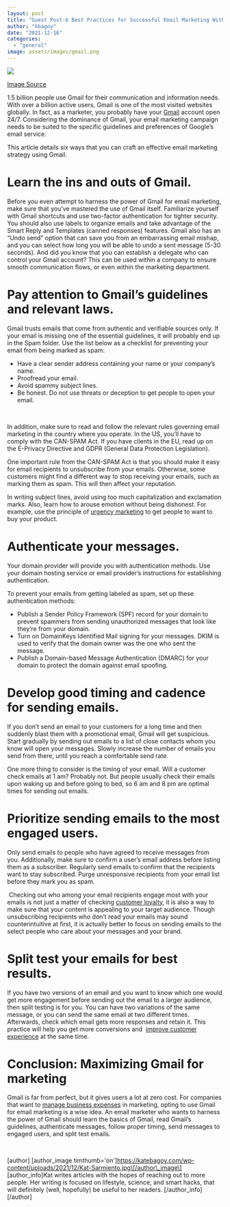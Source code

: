 ```yaml
---
layout: post
title: "Guest Post-6 Best Practices for Successful Email Marketing With Gmail"
author: "kbagoy"
date: "2021-12-16"
categories: 
  - "general"
image: assets/images/gmail.png
---
```


![](images/gmail.png)

[Image Source](https://unsplash.com/photos/IOdNANPjL-4)

1.5 billion people use Gmail for their communication and information needs. With over a billion active users, Gmail is one of the most visited websites globally. In fact, as a marketer, you probably have your [Gmail](https://www.amitree.com/resources/blog/how-to-get-gmail-as-a-desktop-app/) account open 24/7. Considering the dominance of Gmail, your email marketing campaign needs to be suited to the specific guidelines and preferences of Google’s email service. 

This article details six ways that you can craft an effective email marketing strategy using Gmail.

# Learn the ins and outs of Gmail.

Before you even attempt to harness the power of Gmail for email marketing, make sure that you’ve mastered the use of Gmail itself. Familiarize yourself with Gmail shortcuts and use two-factor authentication for tighter security. You should also use labels to organize emails and take advantage of the Smart Reply and Templates (canned responses) features. Gmail also has an “Undo send” option that can save you from an embarrassing email mishap, and you can select how long you will be able to undo a sent message (5-30 seconds). And did you know that you can establish a delegate who can control your Gmail account? This can be used within a company to ensure smooth communication flows, or even within the marketing department.

# Pay attention to Gmail’s guidelines and relevant laws.

Gmail trusts emails that come from authentic and verifiable sources only. If your email is missing one of the essential guidelines, it will probably end up in the Spam folder. Use the list below as a checklist for preventing your email from being marked as spam:

- Have a clear sender address containing your name or your company’s name.
- Proofread your email.
- Avoid spammy subject lines.
- Be honest. Do not use threats or deception to get people to open your email. 

 

In addition, make sure to read and follow the relevant rules governing email marketing in the country where you operate. In the US, you’ll have to comply with the CAN-SPAM Act. If you have clients in the EU, read up on the E-Privacy Directive and GDPR (General Data Protection Legislation).

One important rule from the CAN-SPAM Act is that you should make it easy for email recipients to unsubscribe from your emails. Otherwise, some customers might find a different way to stop receiving your emails, such as marking them as spam. This will then affect your reputation.

In writing subject lines, avoid using too much capitalization and exclamation marks. Also, learn how to arouse emotion without being dishonest. For example, use the principle of [urgency marketing](https://blog.nextsale.io/create-urgency/) to get people to want to buy your product.

# Authenticate your messages.

Your domain provider will provide you with authentication methods. Use your domain hosting service or email provider’s instructions for establishing authentication. 

To prevent your emails from getting labeled as spam, set up these authentication methods:

- Publish a Sender Policy Framework (SPF) record for your domain to prevent spammers from sending unauthorized messages that look like they’re from your domain.
- Turn on DomainKeys Identified Mail signing for your messages. DKIM is used to verify that the domain owner was the one who sent the message.
- Publish a Domain-based Message Authentication (DMARC) for your domain to protect the domain against email spoofing.

# Develop good timing and cadence for sending emails.

If you don’t send an email to your customers for a long time and then suddenly blast them with a promotional email, Gmail will get suspicious. Start gradually by sending out emails to a list of close contacts whom you know will open your messages. Slowly increase the number of emails you send from there, until you reach a comfortable send rate. 

One more thing to consider is the timing of your email. Will a customer check emails at 1 am? Probably not. But people usually check their emails upon waking up and before going to bed, so 6 am and 8 pm are optimal times for sending out emails.

# Prioritize sending emails to the most engaged users.

Only send emails to people who have agreed to receive messages from you. Additionally, make sure to confirm a user’s email address before listing them as a subscriber. Regularly send emails to confirm that the recipients want to stay subscribed. Purge unresponsive recipients from your email list before they mark you as spam.

 Checking out who among your email recipients engage most with your emails is not just a matter of checking [customer loyalty](https://glscollective.com/blog?blogid=1970), it is also a way to make sure that your content is appealing to your target audience. Though unsubscribing recipients who don’t read your emails may sound counterintuitive at first, it is actually better to focus on sending emails to the select people who care about your messages and your brand.

# Split test your emails for best results.

If you have two versions of an email and you want to know which one would get more engagement before sending out the email to a larger audience, then split testing is for you. You can have two variations of the same message, or you can send the same email at two different times. Afterwards, check which email gets more responses and retain it. This practice will help you get more conversions and  [improve customer experience](https://blog.nextsale.io/how-to-improve-customer-experience) at the same time.

# Conclusion: Maximizing Gmail for marketing

Gmail is far from perfect, but it gives users a lot at zero cost. For companies that want to [manage business expenses](https://tryjeeves.com/) in marketing, opting to use Gmail for email marketing is a wise idea. An email marketer who wants to harness the power of Gmail should learn the basics of Gmail, read Gmail’s guidelines, authenticate messages, follow proper timing, send messages to engaged users, and split test emails.

 

\[author\] \[author\_image timthumb='on'\]https://katebagoy.com/wp-content/uploads/2021/12/Kat-Sarmiento.jpg\[/author\_image\] \[author\_info\]Kat writes articles with the hopes of reaching out to more people. Her writing is focused on lifestyle, science, and smart hacks, that will definitely (well, hopefully) be useful to her readers. \[/author\_info\] \[/author\]
